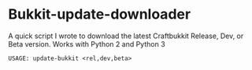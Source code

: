 Bukkit-update-downloader
========================

A quick script I wrote to download the latest Craftbukkit Release, Dev, or Beta version. Works with Python 2 and Python 3

<code>USAGE: update-bukkit <rel,dev,beta></code>
